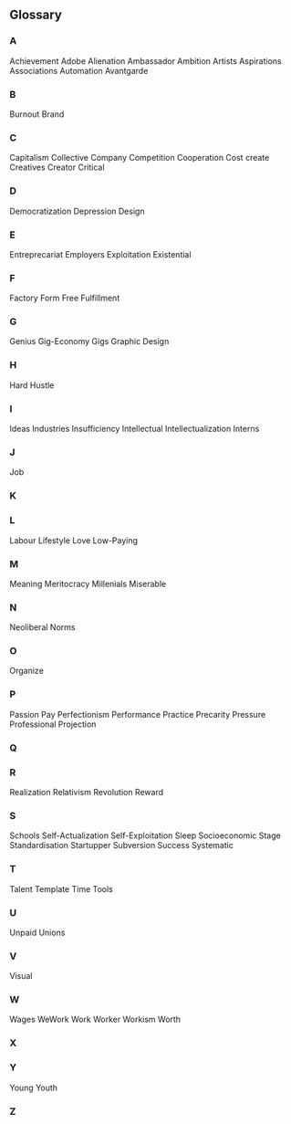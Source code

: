 
## Glossary

### A
Achievement
Adobe
Alienation
Ambassador
Ambition
Artists
Aspirations
Associations
Automation
Avantgarde
### B
Burnout
Brand
### C
Capitalism
Collective
Company
Competition
Cooperation
Cost
create
Creatives
Creator
Critical
### D
Democratization
Depression
Design
### E
Entreprecariat
Employers
Exploitation
Existential
### F
Factory
Form
Free
Fulfillment
### G
Genius
Gig-Economy
Gigs
Graphic Design
### H
Hard
Hustle
### I
Ideas
Industries
Insufficiency
Intellectual
Intellectualization
Interns
### J
Job
### K
### L
Labour
Lifestyle
Love
Low-Paying
### M
Meaning
Meritocracy
Millenials
Miserable
### N
Neoliberal
Norms
### O
Organize
### P
Passion
Pay
Perfectionism
Performance
Practice
Precarity
Pressure
Professional
Projection
### Q
### R
Realization
Relativism
Revolution
Reward
### S
Schools
Self-Actualization
Self-Exploitation
Sleep
Socioeconomic
Stage
Standardisation
Startupper
Subversion
Success
Systematic
### T
Talent
Template
Time
Tools
### U
Unpaid
Unions
### V
Visual
### W
Wages
WeWork
Work
Worker
Workism
Worth
### X
### Y
Young
Youth
### Z